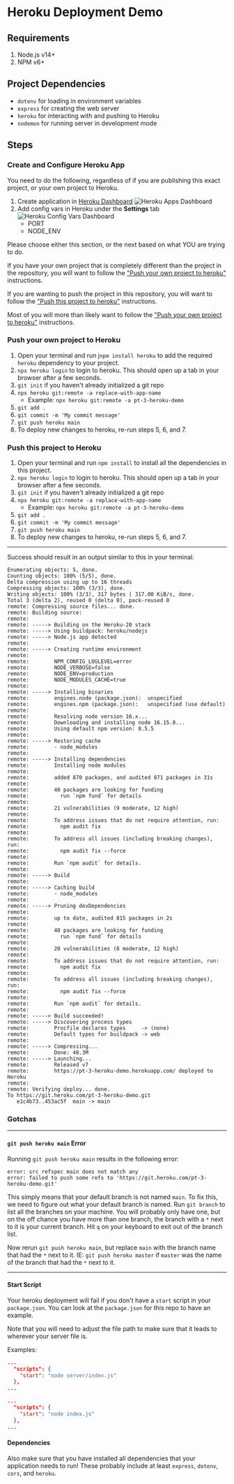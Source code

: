 # Heroku Deployment Demo

## Requirements
1. Node.js v14+
2. NPM v6+

## Project Dependencies
- `dotenv` for loading in environment variables
- `express` for creating the web server
- `heroku` for interacting with and pushing to Heroku
- `nodemon` for running server in development mode

## Steps

### Create and Configure Heroku App
You need to do the following, regardless of if you are publishing this exact project, or your own project to Heroku.

1. Create application in [Heroku Dashboard](https://dashboard.heroku.com/apps)
![Heroku Apps Dashboard](./docs/assets/heroku_apps_dashboard.png)
2. Add config vars in Heroku under the **Settings** tab
![Heroku Config Vars Dashboard](./docs/assets/heroku_config_vars.png)
    - PORT
    - NODE_ENV

Please choose either this section, or the next based on what YOU are trying to do. 

If you have your own project that is completely different than the project in the repository, you will want to follow the ["Push your own project to heroku"](#push-your-own-project-to-heroku) instructions.

If you are wanting to push the project in this repository, you will want to follow the ["Push this project to heroku"](#push-this-project-to-heroku) instructions.

Most of you will more than likely want to follow the ["Push your own project to heroku"](#push-your-own-project-to-heroku) instructions.

### Push your own project to Heroku
1. Open your terminal and run j`npm install heroku` to add the required `heroku` dependency to your project.
2. `npx heroku login` to login to heroku. This should open up a tab in your browser after a few seconds.
3. `git init` if you haven't already initialized a git repo
4. `npx heroku git:remote -a replace-with-app-name`
    - Example: `npx heroku git:remote -a pt-3-heroku-demo`
5. `git add .`
6. `git commit -m 'My commit message'`
7. `git push heroku main`
8. To deploy new changes to heroku, re-run steps 5, 6, and 7.

### Push this project to Heroku 
1. Open your terminal and run `npm install` to install all the dependencies in this project.
2. `npx heroku login` to login to heroku. This should open up a tab in your browser after a few seconds.
3. `git init` if you haven't already initialized a git repo
4. `npx heroku git:remote -a replace-with-app-name`
    - Example: `npx heroku git:remote -a pt-3-heroku-demo`
5. `git add .`
6. `git commit -m 'My commit message'`
7. `git push heroku main`
8. To deploy new changes to heroku, re-run steps 5, 6, and 7.

***

Success should result in an output similar to this in your terminal.

```
Enumerating objects: 5, done.
Counting objects: 100% (5/5), done.
Delta compression using up to 16 threads
Compressing objects: 100% (3/3), done.
Writing objects: 100% (3/3), 317 bytes | 317.00 KiB/s, done.
Total 3 (delta 2), reused 0 (delta 0), pack-reused 0
remote: Compressing source files... done.
remote: Building source:
remote: 
remote: -----> Building on the Heroku-20 stack
remote: -----> Using buildpack: heroku/nodejs
remote: -----> Node.js app detected
remote:        
remote: -----> Creating runtime environment
remote:        
remote:        NPM_CONFIG_LOGLEVEL=error
remote:        NODE_VERBOSE=false
remote:        NODE_ENV=production
remote:        NODE_MODULES_CACHE=true
remote:        
remote: -----> Installing binaries
remote:        engines.node (package.json):  unspecified
remote:        engines.npm (package.json):   unspecified (use default)
remote:        
remote:        Resolving node version 16.x...
remote:        Downloading and installing node 16.15.0...
remote:        Using default npm version: 8.5.5
remote:        
remote: -----> Restoring cache
remote:        - node_modules
remote:        
remote: -----> Installing dependencies
remote:        Installing node modules
remote:        
remote:        added 870 packages, and audited 871 packages in 31s
remote:        
remote:        40 packages are looking for funding
remote:          run `npm fund` for details
remote:        
remote:        21 vulnerabilities (9 moderate, 12 high)
remote:        
remote:        To address issues that do not require attention, run:
remote:          npm audit fix
remote:        
remote:        To address all issues (including breaking changes), run:
remote:          npm audit fix --force
remote:        
remote:        Run `npm audit` for details.
remote:        
remote: -----> Build
remote:        
remote: -----> Caching build
remote:        - node_modules
remote:        
remote: -----> Pruning devDependencies
remote:        
remote:        up to date, audited 815 packages in 2s
remote:        
remote:        40 packages are looking for funding
remote:          run `npm fund` for details
remote:        
remote:        20 vulnerabilities (8 moderate, 12 high)
remote:        
remote:        To address issues that do not require attention, run:
remote:          npm audit fix
remote:        
remote:        To address all issues (including breaking changes), run:
remote:          npm audit fix --force
remote:        
remote:        Run `npm audit` for details.
remote:        
remote: -----> Build succeeded!
remote: -----> Discovering process types
remote:        Procfile declares types     -> (none)
remote:        Default types for buildpack -> web
remote: 
remote: -----> Compressing...
remote:        Done: 48.3M
remote: -----> Launching...
remote:        Released v7
remote:        https://pt-3-heroku-demo.herokuapp.com/ deployed to Heroku
remote: 
remote: Verifying deploy... done.
To https://git.heroku.com/pt-3-heroku-demo.git
   e1c4b73..453ac5f  main -> main
```

### Gotchas

***

#### `git push heroku main` Error

Running `git push heroku main` results in the following error:
```
error: src refspec main does not match any
error: failed to push some refs to 'https://git.heroku.com/pt-3-heroku-demo.git'
```

This simply means that your default branch is not named `main`. To fix this, we need to figure out what your default branch is named. Run `git branch` to list all the branches on your machine. You will probably only have one, but on the off chance you have more than one branch, the branch with a `*` next to it is your current branch. Hit `q` on your keyboard to exit out of the branch list. 

Now rerun `git push heroku main`, but replace `main` with the branch name that had the `*` next to it. IE: `git push heroku master` if `master` was the name of the branch that had the `*` next to it.

***

#### Start Script
Your heroku deployment will fail if you don't have a `start` script in your `package.json`. You can look at the `package.json` for this repo to have an example.

Note that you will need to adjust the file path to make sure that it leads to wherever your server file is.

Examples:
```json
...
  "scripts": {
    "start": "node server/index.js"
  },
...
```
```json
...
  "scripts": {
    "start": "node index.js"
  },
...
```

#### Dependencies

Also make sure that you have installed all dependencies that your application needs to run! These probably include at least `express`, `dotenv`, `cors`, and `heroku`.